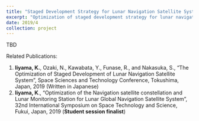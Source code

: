 ```yaml
---
title: "Staged Development Strategy for Lunar Navigation Satellite System (2019/4 - Present)"
excerpt: "Optimization of staged development strategy for lunar navigation satellite system development <br/><img src='/images/halo_orbit.png'>"
date: 2019/4
collection: project
---
```


TBD

Related Publications:
1. **Iiyama, K.**, Ozaki, N., Kawabata, Y., Funase, R., and Nakasuka, S., “The Optimization of Staged Development of Lunar Navigation Satellite System”, Space Sciences and Technology Conference, Tokushima, Japan, 2019 (Written in Japanese)
2. **Iiyama, K**., “Optimization of the Navigation satellite constellation and Lunar Monitoring Station for Lunar Global Navigation Satellite System”, 32nd International Symposium on Space Technology and Science, Fukui, Japan, 2019 (**Student session finalist**)